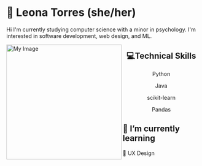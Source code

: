 # 🦦 Leona Torres (she/her)

Hi I'm currently studying computer science with a minor in psychology. I'm interested in software development, web design, and ML. 

<img align="left" width= "300" src="https://media.giphy.com/media/Sm9AfJRiZofjlrkAAl/giphy.gif" alt="My Image" >

<div align="center">

## 💻Technical Skills

Python

Java

scikit-learn

Pandas
</div>

## 🔭 I’m currently learning  
🌱 UX Design

